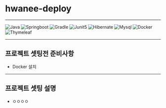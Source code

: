 # hwanee-deploy

---

![Java](https://img.shields.io/badge/java-007396?style=for-the-badge&logo=OpenJDK&logoColor=white)
![Springboot](https://img.shields.io/badge/springboot-6DB33F?style=for-the-badge&logo=springboot&logoColor=white)
![Gradle](https://img.shields.io/badge/gradle-02303A?style=for-the-badge&logo=gradle&logoColor=white)
![Junit5](https://img.shields.io/badge/JUnit5-25A162?style=for-the-badge&logo=JUnit5&logoColor=white)
![Hibernate](https://img.shields.io/badge/Hibernate-59666C?style=for-the-badge&logo=Hibernate&logoColor=white)
![Mysql](https://img.shields.io/badge/MySQL-4479A1?style=for-the-badge&logo=MySQL&logoColor=white)
![Docker](https://img.shields.io/badge/docker-%230db7ed.svg?style=for-the-badge&logo=docker&logoColor=white)
![Thymeleaf](https://img.shields.io/badge/Thymeleaf-%23005C0F.svg?style=for-the-badge&logo=Thymeleaf&logoColor=white)

---
## 프로젝트 셋팅전 준비사항
 - Docker 설치

---   
## 프로젝트 셋팅 설명
 - ㅇㅇㅇㅇ



